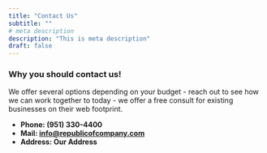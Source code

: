 ```yaml
---
title: "Contact Us"
subtitle: ""
# meta description
description: "This is meta description"
draft: false
---
```



### Why you should contact us!
We offer several options depending on your budget - reach out to see how we can work together to today - we offer a free consult for existing businesses on their web footprint.

* **Phone: (951) 330-4400** 
* **Mail: info@republicofcompany.com**
* **Address: Our Address**
